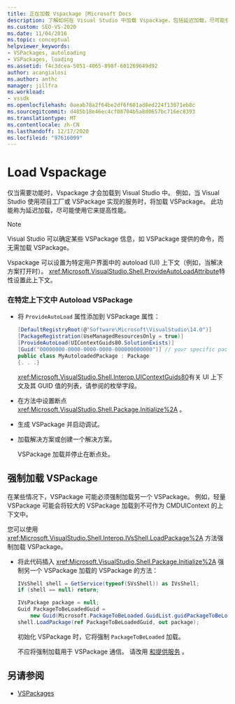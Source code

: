 ```yaml
---
title: 正在加载 Vspackage |Microsoft Docs
description: 了解如何在 Visual Studio 中加载 Vspackage，包括延迟加载，尽可能使用它来提高性能。
ms.custom: SEO-VS-2020
ms.date: 11/04/2016
ms.topic: conceptual
helpviewer_keywords:
- VSPackages, autoloading
- VSPackages, loading
ms.assetid: f4c3dcea-5051-4065-898f-601269649d92
author: acangialosi
ms.author: anthc
manager: jillfra
ms.workload:
- vssdk
ms.openlocfilehash: 0aeab78a2f64be2df6f601ad8ed224f13071eb8c
ms.sourcegitcommit: d485b18e46ec4cf08704b5a8d0657bc716ec8393
ms.translationtype: MT
ms.contentlocale: zh-CN
ms.lasthandoff: 12/17/2020
ms.locfileid: "97616099"
---
```

# <a name="load-vspackages"></a>Load Vspackage
仅当需要功能时，Vspackage 才会加载到 Visual Studio 中。 例如，当 Visual Studio 使用项目工厂或 VSPackage 实现的服务时，将加载 VSPackage。 此功能称为延迟加载，尽可能使用它来提高性能。

> [!NOTE]
> Visual Studio 可以确定某些 VSPackage 信息，如 VSPackage 提供的命令，而无需加载 VSPackage。

 Vspackage 可以设置为特定用户界面中的 autoload (UI) 上下文（例如，当解决方案打开时）。 <xref:Microsoft.VisualStudio.Shell.ProvideAutoLoadAttribute>特性设置此上下文。

### <a name="autoload-a-vspackage-in-a-specific-context"></a>在特定上下文中 Autoload VSPackage

- 将 `ProvideAutoLoad` 属性添加到 VSPackage 属性：

    ```csharp
    [DefaultRegistryRoot(@"Software\Microsoft\VisualStudio\14.0")]
    [PackageRegistration(UseManagedResourcesOnly = true)]
    [ProvideAutoLoad(UIContextGuids80.SolutionExists)]
    [Guid("00000000-0000-0000-0000-000000000000")] // your specific package GUID
    public class MyAutoloadedPackage : Package
    {. . .}
    ```

     <xref:Microsoft.VisualStudio.Shell.Interop.UIContextGuids80>有关 UI 上下文及其 GUID 值的列表，请参阅的枚举字段。

- 在方法中设置断点 <xref:Microsoft.VisualStudio.Shell.Package.Initialize%2A> 。

- 生成 VSPackage 并启动调试。

- 加载解决方案或创建一个解决方案。

     VSPackage 加载并停止在断点处。

## <a name="force-a-vspackage-to-load"></a>强制加载 VSPackage
 在某些情况下，VSPackage 可能必须强制加载另一个 VSPackage。 例如，轻量 VSPackage 可能会将较大的 VSPackage 加载到不可作为 CMDUIContext 的上下文中。

 您可以使用 <xref:Microsoft.VisualStudio.Shell.Interop.IVsShell.LoadPackage%2A> 方法强制加载 VSPackage。

- 将此代码插入 <xref:Microsoft.VisualStudio.Shell.Package.Initialize%2A> 强制另一个 VSPackage 加载的 VSPackage 的方法：

    ```csharp
    IVsShell shell = GetService(typeof(SVsShell)) as IVsShell;
    if (shell == null) return;

    IVsPackage package = null;
    Guid PackageToBeLoadedGuid =
        new Guid(Microsoft.PackageToBeLoaded.GuidList.guidPackageToBeLoadedPkgString);
    shell.LoadPackage(ref PackageToBeLoadedGuid, out package);

    ```

     初始化 VSPackage 时，它将强制 `PackageToBeLoaded` 加载。

     不应将强制加载用于 VSPackage 通信。 请改用 [和提供服务](../extensibility/using-and-providing-services.md) 。

## <a name="see-also"></a>另请参阅
- [VSPackages](../extensibility/internals/vspackages.md)

